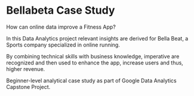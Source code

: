 # Bellabeta Case Study

How can online data improve a Fitness App?

In this Data Analytics project relevant insights are derived for Bella Beat, a Sports company specialized in online running.

By combining technical skills with business knowledge, imperative are recognized and then used to enhance the app, increase users and thus, higher revenue.

Beginner-level analytical case study as part of Google Data Analytics Capstone Project.
